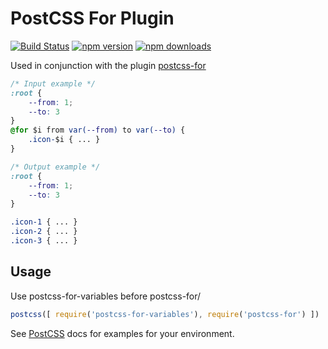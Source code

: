 # PostCSS For Plugin
[![Build Status](https://img.shields.io/travis/GitScrum/postcss-for-variables.svg?style=flat-square)](https://travis-ci.org/GitScrum/postcss-for-variables)
[![npm version](https://img.shields.io/npm/v/postcss-for-variables.svg?style=flat-square)](https://www.npmjs.com/package/postcss-for-variables) 
[![npm downloads](https://img.shields.io/npm/dm/postcss-for-variables.svg?style=flat-square)](https://www.npmjs.com/package/postcss-for-variables)

Used in conjunction with the plugin [postcss-for](https://github.com/antyakushev/postcss-for)



```css
/* Input example */
:root {
	--from: 1;
	--to: 3
}
@for $i from var(--from) to var(--to) {
	.icon-$i { ... }
}
```

```css
/* Output example */
:root {
	--from: 1;
	--to: 3
}

.icon-1 { ... }
.icon-2 { ... }
.icon-3 { ... }

```

## Usage
Use postcss-for-variables before postcss-for/

```js
postcss([ require('postcss-for-variables'), require('postcss-for') ])
```

See [PostCSS](https://github.com/postcss/postcss) docs for examples for your environment.
